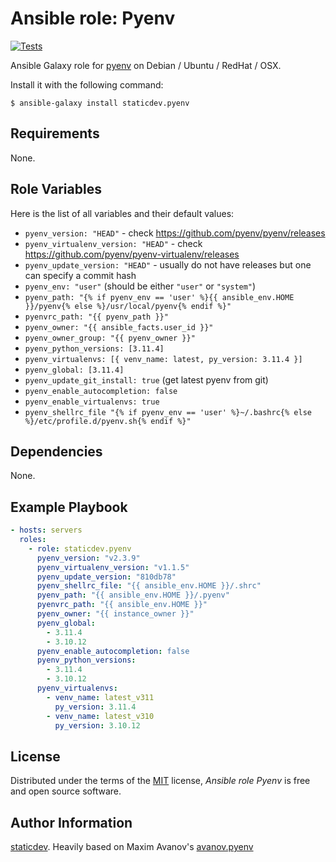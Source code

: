 # Ansible role: Pyenv

[![Tests](https://github.com/staticdev/ansible-galaxy-pyenv/workflows/Tests/badge.svg)][tests]

[tests]: https://github.com/staticdev/ansible-galaxy-pyenv/actions?workflow=Tests

Ansible Galaxy role for [pyenv] on Debian / Ubuntu / RedHat / OSX.

Install it with the following command:

```console
$ ansible-galaxy install staticdev.pyenv
```

## Requirements

None.

## Role Variables

Here is the list of all variables and their default values:

- `pyenv_version: "HEAD"` - check https://github.com/pyenv/pyenv/releases
- `pyenv_virtualenv_version: "HEAD"` - check https://github.com/pyenv/pyenv-virtualenv/releases
- `pyenv_update_version: "HEAD"` - usually do not have releases but one can specify a commit hash
- `pyenv_env: "user"` (should be either `"user"` or `"system"`)
- `pyenv_path: "{% if pyenv_env == 'user' %}{{ ansible_env.HOME }}/pyenv{% else %}/usr/local/pyenv{% endif %}"`
- `pyenvrc_path: "{{ pyenv_path }}"`
- `pyenv_owner: "{{ ansible_facts.user_id }}"`
- `pyenv_owner_group: "{{ pyenv_owner }}"`
- `pyenv_python_versions: [3.11.4]`
- `pyenv_virtualenvs: [{ venv_name: latest, py_version: 3.11.4 }]`
- `pyenv_global: [3.11.4]`
- `pyenv_update_git_install: true` (get latest pyenv from git)
- `pyenv_enable_autocompletion: false`
- `pyenv_enable_virtualenvs: true`
- `pyenv_shellrc_file "{% if pyenv_env == 'user' %}~/.bashrc{% else %}/etc/profile.d/pyenv.sh{% endif %}"`

## Dependencies

None.

## Example Playbook

```yaml
- hosts: servers
  roles:
    - role: staticdev.pyenv
      pyenv_version: "v2.3.9"
      pyenv_virtualenv_version: "v1.1.5"
      pyenv_update_version: "810db78"
      pyenv_shellrc_file: "{{ ansible_env.HOME }}/.shrc"
      pyenv_path: "{{ ansible_env.HOME }}/.pyenv"
      pyenvrc_path: "{{ ansible_env.HOME }}"
      pyenv_owner: "{{ instance_owner }}"
      pyenv_global:
        - 3.11.4
        - 3.10.12
      pyenv_enable_autocompletion: false
      pyenv_python_versions:
        - 3.11.4
        - 3.10.12
      pyenv_virtualenvs:
        - venv_name: latest_v311
          py_version: 3.11.4
        - venv_name: latest_v310
          py_version: 3.10.12
```

## License

Distributed under the terms of the [MIT] license,
_Ansible role Pyenv_ is free and open source software.

## Author Information

[staticdev]. Heavily based on Maxim Avanov's [avanov.pyenv]

[avanov.pyenv]: https://galaxy.ansible.com/avanov/pyenv
[mit]: https://opensource.org/licenses/MIT
[pyenv]: https://github.com/yyuu/pyenv
[staticdev]: https://github.com/staticdev
